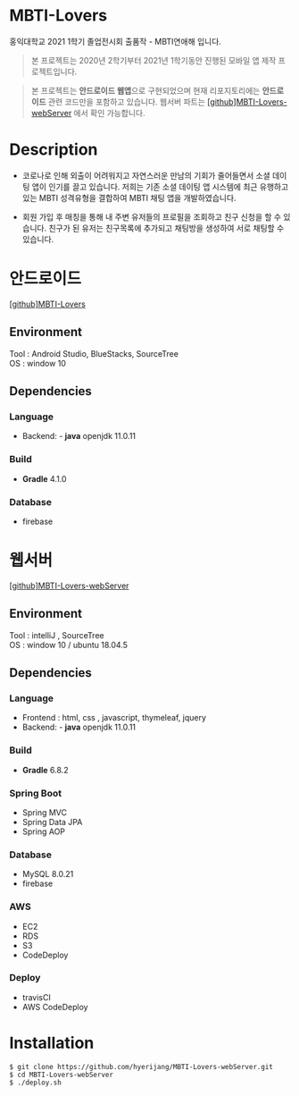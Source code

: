 # MBTI-Lovers
홍익대학교 2021 1학기 졸업전시회 출품작 - MBTI연애해 입니다.  
> 본 프로젝트는 2020년 2학기부터 2021년 1학기동안 진행된 모바일 앱 제작 프로젝트입니다.

> 본 프로젝트는 **안드로이드 웹앱**으로 구현되었으며 현재 리포지토리에는 **안드로이드** 관련 코드만을 포함하고 있습니다. 
> 웹서버 파트는  [[github]MBTI-Lovers-webServer](https://github.com/hyerijang/MBTI-Lovers-webServer) 에서 확인 가능합니다.


# Description
- 코로나로 인해 외출이 어려워지고 자연스러운 만남의 기회가 줄어들면서 소셜 데이팅 앱이 인기를 끌고 있습니다.
  저희는 기존 소셜 데이팅 앱 시스템에 최근 유행하고 있는 MBTI 성격유형을 결합하여 MBTI 채팅 앱을 개발하였습니다.

- 회원 가입 후 매칭을 통해 내 주변 유저들의 프로필을 조회하고 친구 신청을 할 수 있습니다. 친구가 된 유저는 친구목록에 추가되고 채팅방을 생성하여 서로 채팅할 수 있습니다.


# 안드로이드
[[github]MBTI-Lovers](https://github.com/hyerijang/MBTI-Lovers)
## Environment
Tool : Android Studio, BlueStacks, SourceTree  
OS : window 10

## Dependencies
### Language
- Backend: - **java** openjdk 11.0.11

### Build
- **Gradle** 4.1.0

### Database
- firebase

# 웹서버
 [[github]MBTI-Lovers-webServer](https://github.com/hyerijang/MBTI-Lovers-webServer) 
## Environment
Tool : intelliJ , SourceTree  
OS : window 10 / ubuntu 18.04.5

## Dependencies
### Language
- Frontend : html, css , javascript,  thymeleaf, jquery
- Backend: - **java** openjdk 11.0.11

### Build
- **Gradle** 6.8.2


### Spring Boot
- Spring MVC
- Spring Data JPA
- Spring AOP


### Database
- MySQL 8.0.21
- firebase

### AWS
- EC2
- RDS
- S3
- CodeDeploy

### Deploy
- travisCI
- AWS CodeDeploy

# Installation
    $ git clone https://github.com/hyerijang/MBTI-Lovers-webServer.git
    $ cd MBTI-Lovers-webServer
    $ ./deploy.sh








